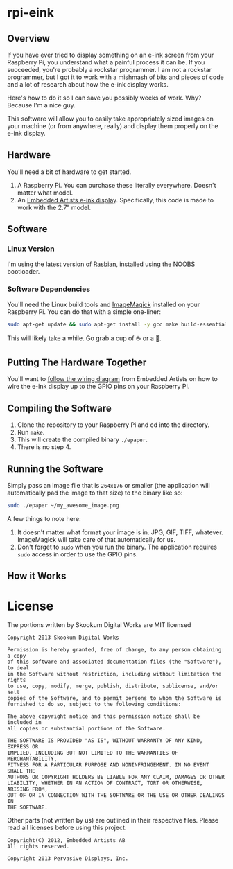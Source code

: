 # rpi-eink

## Overview

If you have ever tried to display something on an e-ink screen from your Raspberry Pi, you understand what a painful process it can be. If you succeeded, you're probably a rockstar programmer. I am not a rockstar programmer, but I got it to work with a mishmash of bits and pieces of code and a lot of research about how the e-ink display works.

Here's how to do it so I can save you possibly weeks of work. Why? Because I'm a nice guy.

This software will allow you to easily take appropriately sized images on your machine (or from anywhere, really) and display them properly on the e-ink display.

## Hardware

You'll need a bit of hardware to get started.

1. A Raspberry Pi. You can purchase these literally everywhere. Doesn't matter what model.
2. An [Embedded Artists e-ink display](http://www.embeddedartists.com/products/displays/lcd_27_epaper.php). Specifically, this code is made to work with the 2.7" model.

## Software

### Linux Version

I'm using the latest version of [Rasbian](http://www.raspbian.org/), installed using the [NOOBS](http://www.raspberrypi.org/downloads) bootloader.

### Software Dependencies

You'll need the Linux build tools and [ImageMagick](http://www.imagemagick.org/) installed on your Raspberry Pi. You can do that with a simple one-liner:

```bash
sudo apt-get update && sudo apt-get install -y gcc make build-essential imagemagick
```

This will likely take a while. Go grab a cup of :coffee: or a :beer:.

## Putting The Hardware Together

You'll want to [follow the wiring diagram](http://www.embeddedartists.com/sites/default/files/support/displays/epaper/Epaper_RaspberryPi.pdf) from Embedded Artists on how to wire the e-ink display up to the GPIO pins on your Raspberry PI.

## Compiling the Software

1. Clone the repository to your Raspberry Pi and cd into the directory.
2. Run `make`.
3. This will create the compiled binary  `./epaper`.
4. There is no step 4.

## Running the Software

Simply pass an image file that is `264x176` or smaller (the application will automatically pad the image to that size) to the binary like so:

```bash
sudo ./epaper ~/my_awesome_image.png
```

A few things to note here:

1. It doesn't matter what format your image is in. JPG, GIF, TIFF, whatever. ImageMagick will take care of that automatically for us.
2. Don't forget to `sudo` when you run the binary. The application requires `sudo` access in order to use the GPIO pins.

## How it Works


# License

The portions written by Skookum Digital Works are MIT licensed

```
Copyright 2013 Skookum Digital Works

Permission is hereby granted, free of charge, to any person obtaining a copy
of this software and associated documentation files (the "Software"), to deal
in the Software without restriction, including without limitation the rights
to use, copy, modify, merge, publish, distribute, sublicense, and/or sell
copies of the Software, and to permit persons to whom the Software is
furnished to do so, subject to the following conditions:

The above copyright notice and this permission notice shall be included in
all copies or substantial portions of the Software.

THE SOFTWARE IS PROVIDED "AS IS", WITHOUT WARRANTY OF ANY KIND, EXPRESS OR
IMPLIED, INCLUDING BUT NOT LIMITED TO THE WARRANTIES OF MERCHANTABILITY,
FITNESS FOR A PARTICULAR PURPOSE AND NONINFRINGEMENT. IN NO EVENT SHALL THE
AUTHORS OR COPYRIGHT HOLDERS BE LIABLE FOR ANY CLAIM, DAMAGES OR OTHER
LIABILITY, WHETHER IN AN ACTION OF CONTRACT, TORT OR OTHERWISE, ARISING FROM,
OUT OF OR IN CONNECTION WITH THE SOFTWARE OR THE USE OR OTHER DEALINGS IN
THE SOFTWARE.
```

Other parts (not written by us) are outlined in their respective files. Please read all licenses before using this project.

```
Copyright(C) 2012, Embedded Artists AB
All rights reserved.
```

```
Copyright 2013 Pervasive Displays, Inc.
```